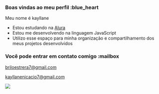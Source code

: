 ### Boas vindas ao meu perfil :blue_heart

Meu nome é kayllane

- Estou estudando na [Alura](https://www.alura.com.br)
- Estou me desenvolvendo na linguagem JavaScript
- Utilizo esse espaço para minha organização e compartilhamento dos meus projetos desenvolvidos

### Você pode entrar em contato comigo :mailbox

briloestrera7@gmail.com

kayllanenicacio7@gmail.com 

![](https://media.tenor.com/0m1GsuD-53wAAAAi/mlbb-jjk-jjk-mlbb.gif)
